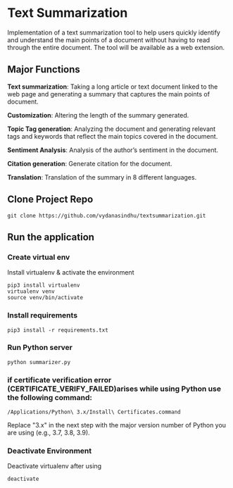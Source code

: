 
# Text Summarization

Implementation of a text summarization tool to help users quickly identify and understand the main points of a document without having to read through the entire document. The tool will be available as a web extension.

## Major Functions
**Text summarization**: Taking a long article or text document linked to the web page and generating a summary that captures the main points of document.

**Customization**: Altering the length of the summary generated.

**Topic Tag generation**: Analyzing the document and generating relevant tags and keywords that reflect the main topics covered in the document.

**Sentiment Analysis**: Analysis of the author’s sentiment in the document.

**Citation generation**: Generate citation for the document.

**Translation**: Translation of the summary in 8 different languages.

## Clone Project Repo
```
git clone https://github.com/vydanasindhu/textsummarization.git
```

## Run the application

### Create virtual env

Install virtualenv & activate the environment
```
pip3 install virtualenv
virtualenv venv
source venv/bin/activate
```

### Install requirements

```
pip3 install -r requirements.txt
```

### Run Python server
```
python summarizer.py
```

### if  certificate verification error (CERTIFICATE_VERIFY_FAILED)arises while using Python  use the following command:

```
/Applications/Python\ 3.x/Install\ Certificates.command
```
Replace "3.x" in the next step with the major version number of Python you are using (e.g., 3.7, 3.8, 3.9).


### Deactivate Environment 

Deactivate virtualenv after using
```
deactivate
```






